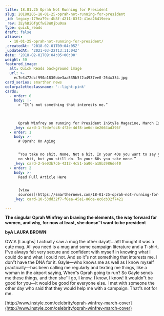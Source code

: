 ```yaml
---
title: 18.01.25 Oprah Not Running for President
slug: 20180205-18-01-25-oprah-not-running-for-president
_id: legacy-179ea79c-4b8f-4211-83f2-41ea26419eea
_rev: ZEyhBiGfgCfwE8WOjbu9sa
type: quick_reads
draft: false
aliases:
  - 18-01-25-oprah-not-running-for-president/
_createdAt: '2018-02-01T09:04:05Z'
_updatedAt: '2021-03-22T13:11:04Z'
date: '2018-02-01T09:04:05+00:00'
weight: 50
featured_image:
  alt: Quick Reads background image
  url: >-
    ec7e3472dcf990a1830bbe3aa535b5f2a4937ee0-264x334.jpg
card_series: smarther news
colorpaletteclassname: '--light-pink'
cards:
  - order: 0
    body: |-
      > “It’s not something that interests me.”  
        
        
        
      Oprah Winfrey on running for President InStyle Magazine, March Issue 2018
    _key: card-1-7edefcc8-4f2e-4df8-ae6d-4e2664ad395f
  - order: 1
    body: >-
      # Oprah: On Aging


      “You take no shit. None. Not a bit. In your 40s you want to say you take
      no shit, but you still do. In your 60s you take none.”
    _key: card-2-5e03b7c6-4312-4c51-ba06-a18b3986def0
  - order: 2
    body: >-
      Read Full Article Here


      [view
      sources](https://smarthernews.com/18-01-25-oprah-not-running-for-president/)
    _key: card-10-53dd32f7-f8ea-45e1-86de-ec6cb32f7421

---
```

**The singular Oprah Winfrey on braving the elements, the way forward for women, and why, for now at least, she doesn”t want to be president**

**byA LAURA BROWN**

OW:A [Laughs] I actually saw a mug the other daya\t…a\tI thought it was a cute mug. All you need is a mug and some campaign literature and a T-shirt. I”ve always felt very secure and confident with myself in knowing what I could do and what I could not. And so it”s not something that interests me. I don”t have the DNA for it. Gayle—who knows me as well as I know myself practically—has been calling me regularly and texting me things, like a woman in the airport saying, When”s Oprah going to run? So Gayle sends me these things, and then she”ll go, I know, I know, I know! It wouldn”t be good for you—it would be good for everyone else. I met with someone the other day who said that they would help me with a campaign. That”s not for me.

[http://www.instyle.com/celebrity/oprah-winfrey-march-cover](http://www.instyle.com/celebrity/oprah-winfrey-march-cover)